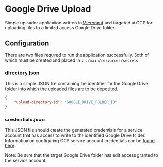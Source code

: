 # Google Drive Upload
Simple uploader application written in [Micronaut](https://micronaut.io) and targeted at GCP for uploading files to a limited access Google Drive folder.

## Configuration
There are two files required to run the application successfully. Both of which must be created and placed in
`src/main/resources/secrets`

### directory.json
This is a simple JSON file containing the identifier for the Google Drive folder into which the uploaded files are to be deposited.

```json
{
    "upload-directory-id": "GOOGLE_DRIVE_FOLDER_ID"
}
```

### credentials.json
This JSON file should create the generated credentials for a service account that has access to write to the identified Google Drive folder. Information on configuring GCP service account credentials can be [found here](https://cloud.google.com/iam/docs/creating-managing-service-account-keys).

Note: Be sure that the target Google Drive folder has edit access granted to the service account.